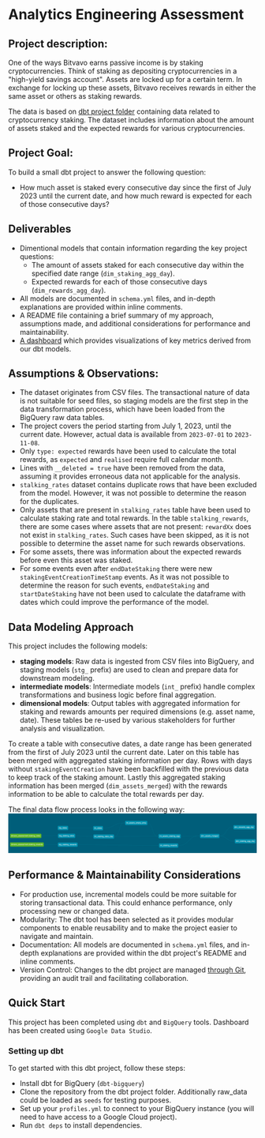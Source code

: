 # Analytics Engineering Assessment

## Project description:
One of the ways Bitvavo earns passive income is by staking cryptocurrencies. Think of staking as depositing 
cryptocurrencies in a "high-yield savings account". Assets are locked up for a certain term. In exchange 
for locking up these assets, Bitvavo receives rewards in either the same asset or others as staking rewards.

The data is based on [dbt project folder](https://github.com/bitvavo/data-analytics-engineering-assessment)
containing data related to cryptocurrency staking. The dataset includes information about the 
amount of assets staked and the expected rewards for various cryptocurrencies. 

## Project Goal: 
To build a small dbt project to answer the following question:
- How much asset is staked every consecutive day since the first of July 2023 until the current date, 
and how much reward is expected for each of those consecutive days?

## Deliverables
- Dimentional models that contain information regarding the key project questions: 
    - The amount of assets staked for each consecutive day  within the specified date range (`dim_staking_agg_day`).
    - Expected rewards for each of those consecutive days (`dim_rewards_agg_day`).
- All models are documented in `schema.yml` files, and in-depth explanations are provided within inline comments.
- A README file containing a brief summary of my approach, assumptions made, and additional considerations
for performance and maintainability.
- [A dashboard](https://lookerstudio.google.com/reporting/b167c2c9-4f5e-4551-bbfe-84d8874e3c20) which provides visualizations of key metrics derived from our dbt models.

## Assumptions & Observations:
- The dataset originates from CSV files. The transactional nature of data is not suitable for seed files, so staging models are the first step in the data transformation process, which have been loaded from the BigQuery raw data tables.
- The project covers the period starting from July 1, 2023, until the current date. However, actual data is available from `2023-07-01` to `2023-11-08`.
- Only `type: expected` rewards have been used to calculate the total rewards, as `expected` and `realised` require full calendar month. 
- Lines with `__deleted = true` have been removed from the data, assuming it provides erroneous data not applicable for the analysis.
- `stalking_rates` dataset contains duplicate rows that have been excluded from the model. However, it was not possible to determine the reason for the duplicates. 
- Only assets that are present in `stalking_rates` table have been used to calculate staking rate and total rewards. In the table `stalking_rewards`, there are some cases where assets that are not present: `rewardXx` does not exist in `stalking_rates`. 
Such cases have been skipped, as it is not possible to determine the asset name for such rewards observations.
- For some assets, there was information about the expected rewards before even this asset was staked.
- For some events even after `endDateStaking` there were new `stakingEventCreationTimeStamp` events. 
As it was not possible to determine the reason for such events, `endDateStaking` and `startDateStaking` have not been used to calculate the dataframe with dates which could improve the performance of the model. 


## Data Modeling Approach
This project includes the following models:
- **staging models**: Raw data is ingested from CSV files into BigQuery, and staging models (`stg_` prefix) are used to clean and prepare data for downstream modeling.
- **intermediate models**: Intermediate models (`int_` prefix) handle complex transformations and business logic before final aggregation.
- **dimensional models**: Output tables with aggregated information for staking and rewards amounts per required dimensions (e.g. asset name, date). These tables be re-used by various stakeholders for further analysis and visualization.

To create a table with consecutive dates, a date range has been generated from the first of July 2023 until the current date. Later on this table has been merged with aggregated staking information per day. 
Rows with days without `stakingEventCreation` have been backfilled with the previous data to keep track of the staking amount. 
Lastly this aggregated staking information has been merged (`dim_assets_merged`) with the rewards information to be able to calculate the total rewards per day.


The final data flow process looks in the following way: 
![dbt-dag.png](analytics_engineering_assessment%2Fassets%2Fdbt-dag.png)

## Performance & Maintainability Considerations
- For production use, incremental models could be more suitable for storing transactional data. This could enhance performance, only processing new or changed data.
- Modularity: The dbt tool has been selected as it provides modular components to enable reusability and to make the project easier to navigate and maintain.
- Documentation: All models are documented in `schema.yml` files, and in-depth explanations are provided within the dbt project's README and inline comments.
- Version Control: Changes to the dbt project are managed [through Git](https://github.com/dpyshnenko/analytics_engineering_assessment), providing an audit trail and facilitating collaboration.

## Quick Start
This project has been completed using `dbt` and `BigQuery` tools. Dashboard has been created using `Google Data Studio`.

### Setting up dbt
To get started with this dbt project, follow these steps:

- Install dbt for BigQuery (`dbt-bigquery`)
- Clone the repository from the dbt project folder. Additionally raw_data could be loaded as `seeds` for testing purposes.
- Set up your `profiles.yml` to connect to your BigQuery instance (you will need to have access to a Google Cloud project).
- Run `dbt deps` to install dependencies.